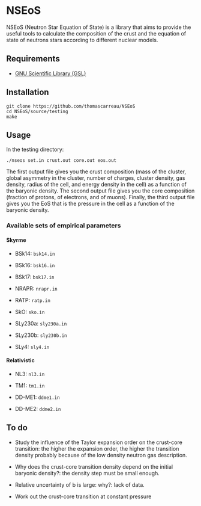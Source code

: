 NSEoS
=====

NSEoS (Neutron Star Equation of State) is a library that aims to provide the useful tools to calculate 
the composition of the crust and the equation of state of neutrons stars according to different nuclear models.

Requirements
------------

* [GNU Scientific Library (GSL)](https://www.gnu.org/software/gsl/)

Installation
------------

    git clone https://github.com/thomascarreau/NSEoS
    cd NSEoS/source/testing
    make

Usage
-----

In the testing directory:

    ./nseos set.in crust.out core.out eos.out

The first output file gives you the crust composition (mass of the cluster, global asymmetry in the cluster, number of charges, 
cluster density, gas density, radius of the cell, and energy density in the cell) as a function of the baryonic density. 
The second output file gives you the core composition (fraction of protons, of electrons, and of muons). 
Finally, the third output file gives you the EoS that is the pressure in the cell as a function of the baryonic density.

### Available sets of empirical parameters

#### Skyrme

* BSk14: `bsk14.in`

* BSk16: `bsk16.in`

* BSk17: `bsk17.in`

* NRAPR: `nrapr.in`

* RATP: `ratp.in`

* SkO: `sko.in`

* SLy230a: `sly230a.in`

* SLy230b: `sly230b.in`

* SLy4: `sly4.in`

#### Relativistic

* NL3: `nl3.in`

* TM1: `tm1.in`

* DD-ME1: `ddme1.in`

* DD-ME2: `ddme2.in`

To do
-----

* Study the influence of the Taylor expansion order on the crust-core transition: the higher the expansion order, 
    the higher the transition density probably because of the low density neutron gas description.

* Why does the crust-core transition density depend on the initial baryonic density?: the density step must be 
    small enough.

* Relative uncertainty of b is large: why?: lack of data.

* Work out the crust-core transition at constant pressure

